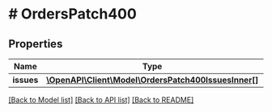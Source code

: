 # # OrdersPatch400

## Properties

Name | Type | Description | Notes
------------ | ------------- | ------------- | -------------
**issues** | [**\OpenAPI\Client\Model\OrdersPatch400IssuesInner[]**](OrdersPatch400IssuesInner.md) |  | [optional]

[[Back to Model list]](../../README.md#models) [[Back to API list]](../../README.md#endpoints) [[Back to README]](../../README.md)
